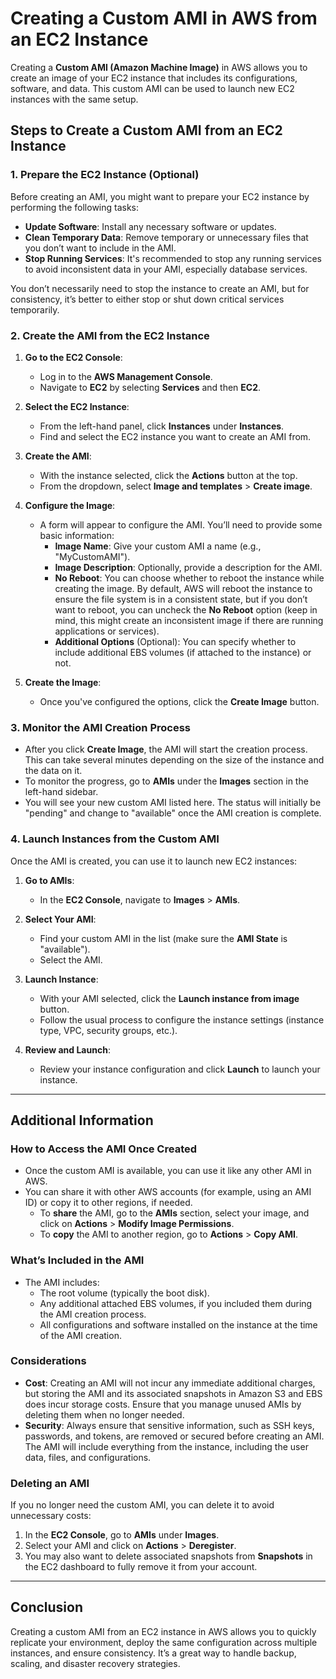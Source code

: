 # Creating a Custom AMI in AWS from an EC2 Instance

Creating a **Custom AMI (Amazon Machine Image)** in AWS allows you to create an image of your EC2 instance that includes its configurations, software, and data. This custom AMI can be used to launch new EC2 instances with the same setup.

## Steps to Create a Custom AMI from an EC2 Instance

### 1. Prepare the EC2 Instance (Optional)
Before creating an AMI, you might want to prepare your EC2 instance by performing the following tasks:
- **Update Software**: Install any necessary software or updates.
- **Clean Temporary Data**: Remove temporary or unnecessary files that you don’t want to include in the AMI.
- **Stop Running Services**: It's recommended to stop any running services to avoid inconsistent data in your AMI, especially database services.

You don’t necessarily need to stop the instance to create an AMI, but for consistency, it’s better to either stop or shut down critical services temporarily.

### 2. Create the AMI from the EC2 Instance

1. **Go to the EC2 Console**:
   - Log in to the **AWS Management Console**.
   - Navigate to **EC2** by selecting **Services** and then **EC2**.

2. **Select the EC2 Instance**:
   - From the left-hand panel, click **Instances** under **Instances**.
   - Find and select the EC2 instance you want to create an AMI from.

3. **Create the AMI**:
   - With the instance selected, click the **Actions** button at the top.
   - From the dropdown, select **Image and templates** > **Create image**.

4. **Configure the Image**:
   - A form will appear to configure the AMI. You’ll need to provide some basic information:
     - **Image Name**: Give your custom AMI a name (e.g., "MyCustomAMI").
     - **Image Description**: Optionally, provide a description for the AMI.
     - **No Reboot**: You can choose whether to reboot the instance while creating the image. By default, AWS will reboot the instance to ensure the file system is in a consistent state, but if you don’t want to reboot, you can uncheck the **No Reboot** option (keep in mind, this might create an inconsistent image if there are running applications or services).
     - **Additional Options** (Optional): You can specify whether to include additional EBS volumes (if attached to the instance) or not.

5. **Create the Image**:
   - Once you've configured the options, click the **Create Image** button.

### 3. Monitor the AMI Creation Process

- After you click **Create Image**, the AMI will start the creation process. This can take several minutes depending on the size of the instance and the data on it.
- To monitor the progress, go to **AMIs** under the **Images** section in the left-hand sidebar.
- You will see your new custom AMI listed here. The status will initially be "pending" and change to "available" once the AMI creation is complete.

### 4. Launch Instances from the Custom AMI

Once the AMI is created, you can use it to launch new EC2 instances:

1. **Go to AMIs**:
   - In the **EC2 Console**, navigate to **Images** > **AMIs**.

2. **Select Your AMI**:
   - Find your custom AMI in the list (make sure the **AMI State** is "available").
   - Select the AMI.

3. **Launch Instance**:
   - With your AMI selected, click the **Launch instance from image** button.
   - Follow the usual process to configure the instance settings (instance type, VPC, security groups, etc.).

4. **Review and Launch**:
   - Review your instance configuration and click **Launch** to launch your instance.

---

## Additional Information

### How to Access the AMI Once Created
- Once the custom AMI is available, you can use it like any other AMI in AWS.
- You can share it with other AWS accounts (for example, using an AMI ID) or copy it to other regions, if needed.
  - To **share** the AMI, go to the **AMIs** section, select your image, and click on **Actions** > **Modify Image Permissions**.
  - To **copy** the AMI to another region, go to **Actions** > **Copy AMI**.

### What’s Included in the AMI
- The AMI includes:
  - The root volume (typically the boot disk).
  - Any additional attached EBS volumes, if you included them during the AMI creation process.
  - All configurations and software installed on the instance at the time of the AMI creation.

### Considerations
- **Cost**: Creating an AMI will not incur any immediate additional charges, but storing the AMI and its associated snapshots in Amazon S3 and EBS does incur storage costs. Ensure that you manage unused AMIs by deleting them when no longer needed.
- **Security**: Always ensure that sensitive information, such as SSH keys, passwords, and tokens, are removed or secured before creating an AMI. The AMI will include everything from the instance, including the user data, files, and configurations.

### Deleting an AMI
If you no longer need the custom AMI, you can delete it to avoid unnecessary costs:
1. In the **EC2 Console**, go to **AMIs** under **Images**.
2. Select your AMI and click on **Actions** > **Deregister**.
3. You may also want to delete associated snapshots from **Snapshots** in the EC2 dashboard to fully remove it from your account.

---

## Conclusion

Creating a custom AMI from an EC2 instance in AWS allows you to quickly replicate your environment, deploy the same configuration across multiple instances, and ensure consistency. It’s a great way to handle backup, scaling, and disaster recovery strategies.
